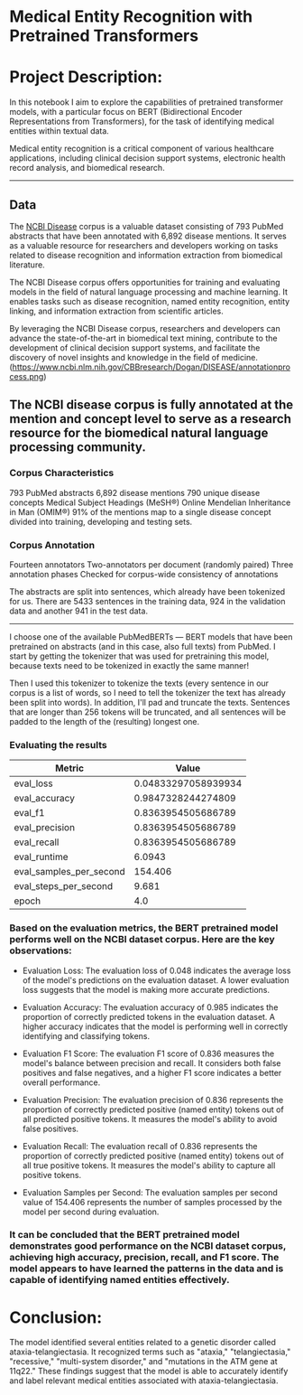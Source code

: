 # **Medical Entity Recognition with Pretrained Transformers**

# Project Description:
In this notebook I aim to explore the capabilities of pretrained transformer models, with a particular focus on BERT (Bidirectional Encoder Representations from Transformers), for the task of identifying medical entities within textual data.

Medical entity recognition is a critical component of various healthcare applications, including clinical decision support systems, electronic health record analysis, and biomedical research.

---------------------------------------------
## Data
The [NCBI Disease](https://www.ncbi.nlm.nih.gov/CBBresearch/Dogan/DISEASE/)  corpus is a valuable dataset consisting of 793 PubMed abstracts that have been annotated with 6,892 disease mentions. It serves as a valuable resource for researchers and developers working on tasks related to disease recognition and information extraction from biomedical literature.

The NCBI Disease corpus offers opportunities for training and evaluating models in the field of natural language processing and machine learning. It enables tasks such as disease recognition, named entity recognition, entity linking, and information extraction from scientific articles.

By leveraging the NCBI Disease corpus, researchers and developers can advance the state-of-the-art in biomedical text mining, contribute to the development of clinical decision support systems, and facilitate the discovery of novel insights and knowledge in the field of medicine.
(https://www.ncbi.nlm.nih.gov/CBBresearch/Dogan/DISEASE/annotationprocess.png)


## The NCBI disease corpus is fully annotated at the mention and concept level to serve as a research resource for the biomedical natural language processing community.


### Corpus Characteristics

793 PubMed abstracts
6,892 disease mentions
790 unique disease concepts
Medical Subject Headings (MeSH®)
Online Mendelian Inheritance in Man (OMIM®)
91% of the mentions map to a single disease concept
divided into training, developing and testing sets.

### Corpus Annotation
Fourteen annotators
Two-annotators per document (randomly paired)
Three annotation phases
Checked for corpus-wide consistency of annotations

The abstracts are split into sentences, which already have been tokenized for us. There are 5433 sentences in the training data, 924 in the validation data and another 941 in the test data.

-----------------------------

I choose one of the available PubMedBERTs — BERT models that have been pretrained on abstracts (and in this case, also full texts) from PubMed. I start by getting the tokenizer that was used for pretraining this model, because texts need to be tokenized in exactly the same manner!

Then I used this tokenizer to tokenize the texts (every sentence in our corpus is a list of words, so I need to tell the tokenizer the text has already been split into words). In addition, I'll  pad and truncate the texts. Sentences that are longer than 256 tokens will be truncated, and all sentences will be padded to the length of the (resulting) longest one.

### Evaluating the results

| Metric               | Value                 |
|----------------------|-----------------------|
| eval_loss            | 0.04833297058939934   |
| eval_accuracy        | 0.9847328244274809    |
| eval_f1              | 0.8363954505686789    |
| eval_precision       | 0.8363954505686789    |
| eval_recall          | 0.8363954505686789    |
| eval_runtime         | 6.0943                |
| eval_samples_per_second | 154.406              |
| eval_steps_per_second | 9.681                 |
| epoch                | 4.0                   |

 
 ### Based on the evaluation metrics, the BERT pretrained model performs well on the NCBI dataset corpus. Here are the key observations:

- Evaluation Loss: The evaluation loss of 0.048 indicates the average loss of the model's predictions on the evaluation dataset. A lower evaluation loss suggests that the model is making more accurate predictions.

- Evaluation Accuracy: The evaluation accuracy of 0.985 indicates the proportion of correctly predicted tokens in the evaluation dataset. A higher accuracy indicates that the model is performing well in correctly identifying and classifying tokens.

- Evaluation F1 Score: The evaluation F1 score of 0.836 measures the model's balance between precision and recall. It considers both false positives and false negatives, and a higher F1 score indicates a better overall performance.

- Evaluation Precision: The evaluation precision of 0.836 represents the proportion of correctly predicted positive (named entity) tokens out of all predicted positive tokens. It measures the model's ability to avoid false positives.

- Evaluation Recall: The evaluation recall of 0.836 represents the proportion of correctly predicted positive (named entity) tokens out of all true positive tokens. It measures the model's ability to capture all positive tokens.

- Evaluation Samples per Second: The evaluation samples per second value of 154.406 represents the number of samples processed by the model per second during evaluation. 


### It can be concluded that the BERT pretrained model demonstrates good performance on the NCBI dataset corpus, achieving high accuracy, precision, recall, and F1 score. The model appears to have learned the patterns in the data and is capable of identifying named entities effectively. 

# Conclusion:
The model identified several entities related to a genetic disorder called ataxia-telangiectasia. It recognized terms such as "ataxia," "telangiectasia," "recessive," "multi-system disorder," and "mutations in the ATM gene at 11q22." These findings suggest that the model is able to accurately identify and label relevant medical entities associated with ataxia-telangiectasia.
